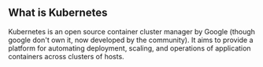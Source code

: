 ## What is Kubernetes

Kubernetes is an open source container cluster manager by Google (though google don't own it, now developed by the community). It aims to provide a platform for automating deployment, scaling, and operations of application containers across clusters of hosts.​

